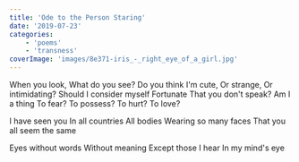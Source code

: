 ```yaml
---
title: 'Ode to the Person Staring'
date: '2019-07-23'
categories:
    - 'poems'
    - 'transness'
coverImage: 'images/8e371-iris_-_right_eye_of_a_girl.jpg'
---
```


When you look,
What do you see?
Do you think I'm cute,
Or strange,
Or intimidating?
Should I consider myself
Fortunate
That you don't speak?
Am I a thing
To fear?
To possess?
To hurt?
To love?

I have seen you
In all countries
All bodies
Wearing so many faces
That you all seem the same

Eyes without words
Without meaning
Except those I hear
In my mind's eye
